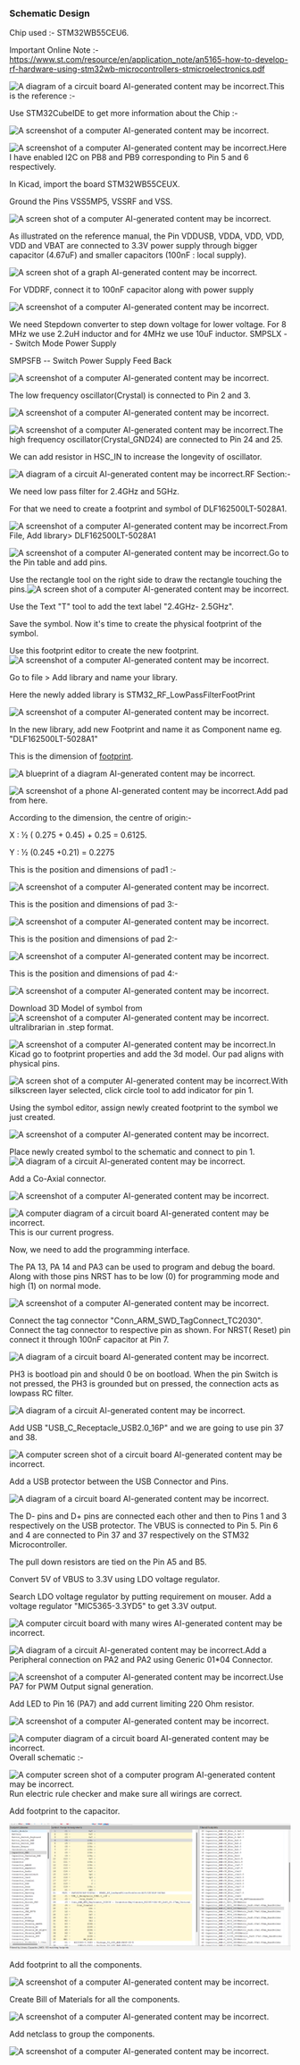 ### Schematic Design 


Chip used :- STM32WB55CEU6.

Important Online Note :-
<https://www.st.com/resource/en/application_note/an5165-how-to-develop-rf-hardware-using-stm32wb-microcontrollers-stmicroelectronics.pdf>

![A diagram of a circuit board AI-generated content may be
incorrect.](images/media/image1.png)This is the reference :-

Use STM32CubeIDE to get more information about the Chip :-

![A screenshot of a computer AI-generated content may be
incorrect.](images/media/image2.png)

![A screenshot of a computer AI-generated content may be
incorrect.](images/media/image3.png)Here I have enabled I2C on PB8 and PB9
corresponding to Pin 5 and 6 respectively.

In Kicad, import the board STM32WB55CEUX.

Ground the Pins VSS5MP5, VSSRF and VSS.

![A screen shot of a computer AI-generated content may be
incorrect.](images/media/image4.png)

As illustrated on the reference manual, the Pin VDDUSB, VDDA, VDD, VDD,
VDD and VBAT are connected to 3.3V power supply through bigger capacitor
(4.67uF) and smaller capacitors (100nF : local supply).

![A screen shot of a graph AI-generated content may be
incorrect.](images/media/image5.png)

For VDDRF, connect it to 100nF capacitor along with power supply

![A screenshot of a computer AI-generated content may be
incorrect.](images/media/image6.png)

We need Stepdown converter to step down voltage for lower voltage. For 8
MHz we use 2.2uH inductor and for 4MHz we use 10uF inductor. SMPSLX --
Switch Mode Power Supply

SMPSFB -- Switch Power Supply Feed Back

![A screenshot of a computer AI-generated content may be
incorrect.](images/media/image7.png)

The low frequency oscillator(Crystal) is connected to Pin 2 and 3.

![A screenshot of a computer AI-generated content may be
incorrect.](images/media/image8.png)

![A screenshot of a computer AI-generated content may be
incorrect.](images/media/image9.png)The high frequency
oscillator(Crystal_GND24) are connected to Pin 24 and 25.

We can add resistor in HSC_IN to increase the longevity of oscillator.

![A diagram of a circuit AI-generated content may be
incorrect.](images/media/image10.png)RF Section:-

We need low pass filter for 2.4GHz and 5GHz.

For that we need to create a footprint and symbol of DLF162500LT-5028A1.

![A screenshot of a computer AI-generated content may be
incorrect.](images/media/image11.png)From File, Add library\> DLF162500LT-5028A1

![A screenshot of a computer AI-generated content may be
incorrect.](images/media/image12.png)Go to the Pin table and add pins.

Use the rectangle tool on the right side to draw the rectangle touching
the pins.![A screen shot of a computer AI-generated content may be
incorrect.](images/media/image13.png)

Use the Text "T" tool to add the text label "2.4GHz- 2.5GHz".

Save the symbol. Now it's time to create the physical footprint of the
symbol.

Use this footprint editor to create the new footprint.![A screenshot of
a computer AI-generated content may be
incorrect.](images/media/image14.png)

Go to file \> Add library and name your library.

Here the newly added library is STM32_RF_LowPassFilterFootPrint

![A screenshot of a computer AI-generated content may be
incorrect.](images/media/image15.png)

In the new library, add new Footprint and name it as Component name eg.
"DLF162500LT-5028A1"

This is the dimension of
[footprint](https://product.tdk.com/system/files/dam/doc/product/rf/rf/filter/catalog/rf_lpf_dlf162500lt-5028a1_en.pdf).

![A blueprint of a diagram AI-generated content may be
incorrect.](images/media/image16.png)

![A screenshot of a phone AI-generated content may be
incorrect.](images/media/image17.png)Add pad from here.

According to the dimension, the centre of origin:-

X : ½ ( 0.275 + 0.45) + 0.25 = 0.6125.

Y : ½ (0.245 +0.21) = 0.2275

This is the position and dimensions of pad1 :-

![A screenshot of a computer AI-generated content may be
incorrect.](images/media/image18.png)

This is the position and dimensions of pad 3:-

![A screenshot of a computer AI-generated content may be
incorrect.](images/media/image19.png)

This is the position and dimensions of pad 2:-

![A screenshot of a computer AI-generated content may be
incorrect.](images/media/image20.png)

This is the position and dimensions of pad 4:-

![A screenshot of a computer AI-generated content may be
incorrect.](images/media/image21.png)

Download 3D Model of symbol from ![A screenshot of a computer
AI-generated content may be
incorrect.](images/media/image22.png)ultralibrarian in .step format.

![A screenshot of a computer AI-generated content may be
incorrect.](images/media/image23.png)In Kicad go to footprint properties and
add the 3d model. Our pad aligns with physical pins.

![A screen shot of a computer AI-generated content may be
incorrect.](images/media/image24.png)With silkscreen layer selected, click
circle tool to add indicator for pin 1.

Using the symbol editor, assign newly created footprint to the symbol we
just created.

![A screenshot of a computer AI-generated content may be
incorrect.](images/media/image25.png)

Place newly created symbol to the schematic and connect to pin 1.![A
diagram of a circuit AI-generated content may be
incorrect.](images/media/image26.png)

Add a Co-Axial connector.

![A screenshot of a computer AI-generated content may be
incorrect.](images/media/image27.png)

![A computer diagram of a circuit board AI-generated content may be
incorrect.](images/media/image28.png)This is our current progress.

Now, we need to add the programming interface.

The PA 13, PA 14 and PA3 can be used to program and debug the board.
Along with those pins NRST has to be low (0) for programming mode and
high (1) on normal mode.

![A screenshot of a computer AI-generated content may be
incorrect.](images/media/image29.png)

Connect the tag connector "Conn_ARM_SWD_TagConnect_TC2030". Connect the
tag connector to respective pin as shown. For NRST( Reset) pin connect
it through 100nF capacitor at Pin 7.

![A diagram of a circuit board AI-generated content may be
incorrect.](images/media/image30.png)

PH3 is bootload pin and should 0 be on bootload. When the pin Switch is
not pressed, the PH3 is grounded but on pressed, the connection acts as
lowpass RC filter.

![A diagram of a circuit AI-generated content may be
incorrect.](images/media/image31.png)

Add USB "USB_C_Receptacle_USB2.0_16P" and we are going to use pin 37 and
38.

![A computer screen shot of a circuit board AI-generated content may be
incorrect.](images/media/image32.png)

Add a USB protector between the USB Connector and Pins.

![A diagram of a circuit board AI-generated content may be
incorrect.](images/media/image33.png)

The D- pins and D+ pins are connected each other and then to Pins 1 and
3 respectively on the USB protector. The VBUS is connected to Pin 5. Pin
6 and 4 are connected to Pin 37 and 37 respectively on the STM32
Microcontroller.

The pull down resistors are tied on the Pin A5 and B5.

Convert 5V of VBUS to 3.3V using LDO voltage regulator.

Search LDO voltage regulator by putting requirement on mouser. Add a
voltage regulator "MIC5365-3.3YD5" to get 3.3V output.

![A computer circuit board with many wires AI-generated content may be
incorrect.](images/media/image34.png)

![A diagram of a circuit AI-generated content may be
incorrect.](images/media/image35.png)Add a Peripheral connection on PA2 and PA2
using Generic 01\*04 Connector.

![A screenshot of a computer AI-generated content may be
incorrect.](images/media/image36.png)Use PA7 for PWM Output signal generation.

Add LED to Pin 16 (PA7) and add current limiting 220 Ohm resistor.

![A screenshot of a computer AI-generated content may be
incorrect.](images/media/image37.png)

![A computer diagram of a circuit board AI-generated content may be
incorrect.](images/media/image38.png)Overall schematic :-

![A computer screen shot of a computer program AI-generated content may
be incorrect.](images/media/image39.png)Run electric rule checker and make sure all
wirings are correct.

Add footprint to the capacitor.

![](images/media/image40.png)

Add footprint to all the components.

![A screenshot of a computer AI-generated content may be
incorrect.](images/media/image41.png)

Create Bill of Materials for all the components.

![A screenshot of a computer AI-generated content may be
incorrect.](images/media/image42.png)

Add netclass to group the components.

![A screenshot of a computer AI-generated content may be
incorrect.](images/media/image43.png)
